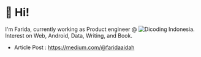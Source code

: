 # :wave: Hi!
I'm Farida, currently working as Product engineer @ ![Dicoding Indonesia](https://www.dicoding.com/). Interest on Web, Android, Data, Writing, and Book. 

- Article Post : https://medium.com/@faridaaidah

<!---
faridatulna/faridatulna is a ✨ special ✨ repository because its `README.md` (this file) appears on your GitHub profile.
You can click the Preview link to take a look at your changes.
--->
